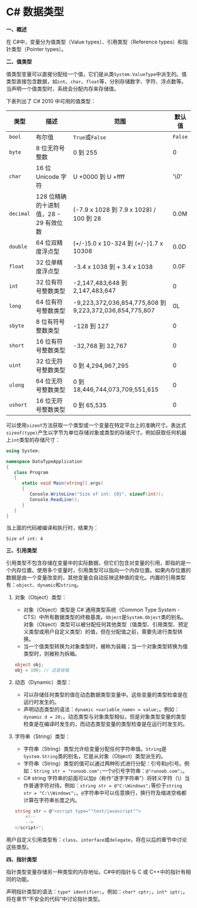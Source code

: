 # C# 数据类型

**一、概述**

在 C#中，变量分为值类型（Value types）、引用类型（Reference types）和指针类型（Pointer types）。

**二、值类型**

值类型变量可以直接分配给一个值，它们是从类`System.ValueType`中派生的。值类型直接包含数据，如`int`、`char`、`float`等，分别存储数字、字符、浮点数等。当声明一个值类型时，系统会分配内存来存储值。

下表列出了 C# 2010 中可用的值类型：

|类型|描述|范围|默认值|
|----|----|----|----|
|`bool`|布尔值|`True`或`False`|`False`|
|`byte`|8 位无符号整数|0 到 255|0|
|`char`|16 位 Unicode 字符|U +0000 到 U +ffff|'\0'|
|`decimal`|128 位精确的十进制值，28 - 29 有效位数|(-7.9 x 1028 到 7.9 x 1028) / 100 到 28|0.0M|
|`double`|64 位双精度浮点型|(+/-)5.0 x 10-324 到 (+/-)1.7 x 10308|0.0D|
|`float`|32 位单精度浮点型|-3.4 x 1038 到 + 3.4 x 1038|0.0F|
|`int`|32 位有符号整数类型|-2,147,483,648 到 2,147,483,647|0|
|`long`|64 位有符号整数类型|-9,223,372,036,854,775,808 到 9,223,372,036,854,775,807|0L|
|`sbyte`|8 位有符号整数类型|-128 到 127|0|
|`short`|16 位有符号整数类型|-32,768 到 32,767|0|
|`uint`|32 位无符号整数类型|0 到 4,294,967,295|0|
|`ulong`|64 位无符号整数类型|0 到 18,446,744,073,709,551,615|0|
|`ushort`|16 位无符号整数类型|0 到 65,535|0|

可以使用`sizeof`方法获取一个类型或一个变量在特定平台上的准确尺寸。表达式`sizeof(type)`产生以字节为单位存储对象或类型的存储尺寸。例如获取任何机器上`int`类型的存储尺寸：

```csharp
using System;

namespace DataTypeApplication
{
   class Program
   {
      static void Main(string[] args)
      {
         Console.WriteLine("Size of int: {0}", sizeof(int));
         Console.ReadLine();
      }
   }
}
```

当上面的代码被编译和执行时，结果为：

```
Size of int: 4
```

**三、引用类型**

引用类型不包含存储在变量中的实际数据，但它们包含对变量的引用，即指的是一个内存位置。使用多个变量时，引用类型可以指向一个内存位置。如果内存位置的数据是由一个变量改变的，其他变量会自动反映这种值的变化。内置的引用类型有：`object`、`dynamic`和`string`。

1. 对象（Object）类型：
   - 对象（Object）类型是 C# 通用类型系统（Common Type System - CTS）中所有数据类型的终极基类。`Object`是`System.Object`类的别名。对象（Object）类型可以被分配任何其他类型（值类型、引用类型、预定义类型或用户自定义类型）的值，但在分配值之前，需要先进行类型转换。
   - 当一个值类型转换为对象类型时，被称为装箱；当一个对象类型转换为值类型时，则被称为拆箱。

   ```csharp
   object obj;
   obj = 100; // 这是装箱
   ```

2. 动态（Dynamic）类型：
   - 可以存储任何类型的值在动态数据类型变量中。这些变量的类型检查是在运行时发生的。
   - 声明动态类型的语法：`dynamic <variable_name> = value;`。例如：`dynamic d = 20;`。动态类型与对象类型相似，但是对象类型变量的类型检查是在编译时发生的，而动态类型变量的类型检查是在运行时发生的。

3. 字符串（String）类型：
   - 字符串（String）类型允许给变量分配任何字符串值。`String`是`System.String`类的别名，它是从对象（Object）类型派生的。
   - 字符串（String）类型的值可以通过两种形式进行分配：引号和`@`引号。例如：`String str = "runoob.com";`一个`@`引号字符串：`@"runoob.com";`。
   - C# string 字符串的前面可以加`@`（称作“逐字字符串”）将转义字符（\）当作普通字符对待。例如：`string str = @"C:\Windows";`等价于`string str = "C:\\Windows";`。`@`字符串中可以任意换行，换行符及缩进空格都计算在字符串长度之内。

   ```csharp
   string str = @"<script type=""text/javascript"">
       <!--
       -->
   </script>";
   ```

用户自定义引用类型有：`class`、`interface`或`delegate`，将在以后的章节中讨论这些类型。

**四、指针类型**

指针类型变量存储另一种类型的内存地址。C#中的指针与 C 或 C++中的指针有相同的功能。

声明指针类型的语法：`type* identifier;`。例如：`char* cptr;`，`int* iptr;`。将在章节“不安全的代码”中讨论指针类型。